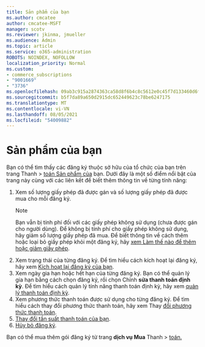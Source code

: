 ```yaml
---
title: Sản phẩm của bạn
ms.author: cmcatee
author: cmcatee-MSFT
manager: scotv
ms.reviewer: jkinma, jmueller
ms.audience: Admin
ms.topic: article
ms.service: o365-administration
ROBOTS: NOINDEX, NOFOLLOW
localization_priority: Normal
ms.custom:
- commerce_subscriptions
- "9001669"
- "3736"
ms.openlocfilehash: 09ab3c915a2874363ca58d8f6b4c8c5612e0c45f7d133460d6fc61bfacc8ab4f
ms.sourcegitcommit: b5f7da89a650d2915dc652449623c78be6247175
ms.translationtype: MT
ms.contentlocale: vi-VN
ms.lasthandoff: 08/05/2021
ms.locfileid: "54009882"
---
```

# <a name="your-products"></a>Sản phẩm của bạn

Bạn có thể tìm thấy các đăng ký thuộc sở hữu của tổ chức của bạn trên trang Thanh  >  [toán Sản phẩm của](https://go.microsoft.com/fwlink/p/?linkid=842054) bạn. Dưới đây là một số điểm nổi bật của trang này cùng với các liên kết để biết thêm thông tin về từng tính năng:

1. Xem số lượng giấy phép đã được gán và số lượng giấy phép đã được mua cho mỗi đăng ký.
    > [!NOTE]
    > Bạn vẫn bị tính phí đối với các giấy phép không sử dụng (chưa được gán cho người dùng). Để không bị tính phí cho giấy phép không sử dụng, hãy giảm số lượng giấy phép đã mua. Để biết thông tin về cách thêm hoặc loại bỏ giấy phép khỏi một đăng ký, hãy [xem Làm thế nào để thêm hoặc giảm giấy phép](https://docs.microsoft.com/alchemyinsights/how-to-add-or-reduce-licenses).
2. Xem trạng thái của từng đăng ký. Để tìm hiểu cách kích hoạt lại đăng ký, hãy xem [Kích hoạt lại đăng ký của bạn](reactivate-your-subscription.md).
3. Xem ngày gia hạn hoặc hết hạn của từng đăng ký. Bạn có thể quản lý gia hạn bằng cách chọn đăng ký, rồi chọn Chỉnh **sửa thanh toán định kỳ**. Để tìm hiểu cách quản lý tính năng thanh toán định kỳ, hãy xem [quản lý thanh toán định kỳ](manage-auto-renewal.md).
4. Xem phương thức thanh toán được sử dụng cho từng đăng ký. Để tìm hiểu cách thay đổi phương thức thanh toán, hãy xem Thay [đổi phương thức thanh toán](change-payment-method.md).
5. [Thay đổi tần suất thanh toán của bạn](change-how-often-you-pay.md).
6. [Hủy bỏ đăng ký](https://go.microsoft.com/fwlink/?linkid=2119113).

Bạn có thể mua thêm gói đăng ký từ trang **dịch vụ Mua** Thanh  >  [toán.](https://go.microsoft.com/fwlink/p/?linkid=868433)